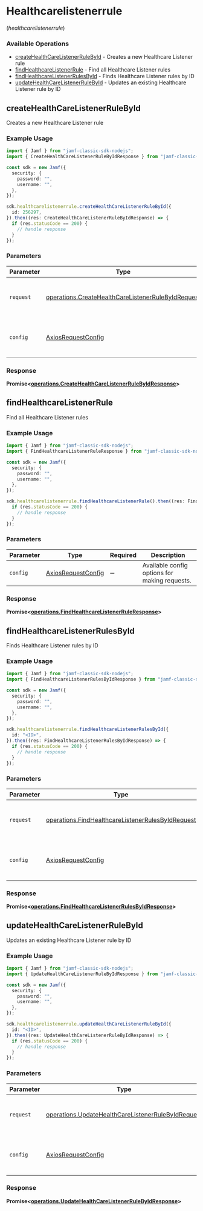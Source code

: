 # Healthcarelistenerrule
(*healthcarelistenerrule*)

### Available Operations

* [createHealthCareListenerRuleById](#createhealthcarelistenerrulebyid) - Creates a new Healthcare Listener rule
* [findHealthcareListenerRule](#findhealthcarelistenerrule) - Find all Healthcare Listener rules
* [findHealthcareListenerRulesById](#findhealthcarelistenerrulesbyid) - Finds Healthcare Listener rules by ID
* [updateHealthCareListenerRuleById](#updatehealthcarelistenerrulebyid) - Updates an existing Healthcare Listener rule by ID

## createHealthCareListenerRuleById

Creates a new Healthcare Listener rule

### Example Usage

```typescript
import { Jamf } from "jamf-classic-sdk-nodejs";
import { CreateHealthCareListenerRuleByIdResponse } from "jamf-classic-sdk-nodejs/dist/sdk/models/operations";

const sdk = new Jamf({
  security: {
    password: "",
    username: "",
  },
});

sdk.healthcarelistenerrule.createHealthCareListenerRuleById({
  id: 256297,
}).then((res: CreateHealthCareListenerRuleByIdResponse) => {
  if (res.statusCode == 200) {
    // handle response
  }
});
```

### Parameters

| Parameter                                                                                                                | Type                                                                                                                     | Required                                                                                                                 | Description                                                                                                              |
| ------------------------------------------------------------------------------------------------------------------------ | ------------------------------------------------------------------------------------------------------------------------ | ------------------------------------------------------------------------------------------------------------------------ | ------------------------------------------------------------------------------------------------------------------------ |
| `request`                                                                                                                | [operations.CreateHealthCareListenerRuleByIdRequest](../../models/operations/createhealthcarelistenerrulebyidrequest.md) | :heavy_check_mark:                                                                                                       | The request object to use for the request.                                                                               |
| `config`                                                                                                                 | [AxiosRequestConfig](https://axios-http.com/docs/req_config)                                                             | :heavy_minus_sign:                                                                                                       | Available config options for making requests.                                                                            |


### Response

**Promise<[operations.CreateHealthCareListenerRuleByIdResponse](../../models/operations/createhealthcarelistenerrulebyidresponse.md)>**


## findHealthcareListenerRule

Find all Healthcare Listener rules

### Example Usage

```typescript
import { Jamf } from "jamf-classic-sdk-nodejs";
import { FindHealthcareListenerRuleResponse } from "jamf-classic-sdk-nodejs/dist/sdk/models/operations";

const sdk = new Jamf({
  security: {
    password: "",
    username: "",
  },
});

sdk.healthcarelistenerrule.findHealthcareListenerRule().then((res: FindHealthcareListenerRuleResponse) => {
  if (res.statusCode == 200) {
    // handle response
  }
});
```

### Parameters

| Parameter                                                    | Type                                                         | Required                                                     | Description                                                  |
| ------------------------------------------------------------ | ------------------------------------------------------------ | ------------------------------------------------------------ | ------------------------------------------------------------ |
| `config`                                                     | [AxiosRequestConfig](https://axios-http.com/docs/req_config) | :heavy_minus_sign:                                           | Available config options for making requests.                |


### Response

**Promise<[operations.FindHealthcareListenerRuleResponse](../../models/operations/findhealthcarelistenerruleresponse.md)>**


## findHealthcareListenerRulesById

Finds Healthcare Listener rules by ID

### Example Usage

```typescript
import { Jamf } from "jamf-classic-sdk-nodejs";
import { FindHealthcareListenerRulesByIdResponse } from "jamf-classic-sdk-nodejs/dist/sdk/models/operations";

const sdk = new Jamf({
  security: {
    password: "",
    username: "",
  },
});

sdk.healthcarelistenerrule.findHealthcareListenerRulesById({
  id: "<ID>",
}).then((res: FindHealthcareListenerRulesByIdResponse) => {
  if (res.statusCode == 200) {
    // handle response
  }
});
```

### Parameters

| Parameter                                                                                                              | Type                                                                                                                   | Required                                                                                                               | Description                                                                                                            |
| ---------------------------------------------------------------------------------------------------------------------- | ---------------------------------------------------------------------------------------------------------------------- | ---------------------------------------------------------------------------------------------------------------------- | ---------------------------------------------------------------------------------------------------------------------- |
| `request`                                                                                                              | [operations.FindHealthcareListenerRulesByIdRequest](../../models/operations/findhealthcarelistenerrulesbyidrequest.md) | :heavy_check_mark:                                                                                                     | The request object to use for the request.                                                                             |
| `config`                                                                                                               | [AxiosRequestConfig](https://axios-http.com/docs/req_config)                                                           | :heavy_minus_sign:                                                                                                     | Available config options for making requests.                                                                          |


### Response

**Promise<[operations.FindHealthcareListenerRulesByIdResponse](../../models/operations/findhealthcarelistenerrulesbyidresponse.md)>**


## updateHealthCareListenerRuleById

Updates an existing Healthcare Listener rule by ID

### Example Usage

```typescript
import { Jamf } from "jamf-classic-sdk-nodejs";
import { UpdateHealthCareListenerRuleByIdResponse } from "jamf-classic-sdk-nodejs/dist/sdk/models/operations";

const sdk = new Jamf({
  security: {
    password: "",
    username: "",
  },
});

sdk.healthcarelistenerrule.updateHealthCareListenerRuleById({
  id: "<ID>",
}).then((res: UpdateHealthCareListenerRuleByIdResponse) => {
  if (res.statusCode == 200) {
    // handle response
  }
});
```

### Parameters

| Parameter                                                                                                                | Type                                                                                                                     | Required                                                                                                                 | Description                                                                                                              |
| ------------------------------------------------------------------------------------------------------------------------ | ------------------------------------------------------------------------------------------------------------------------ | ------------------------------------------------------------------------------------------------------------------------ | ------------------------------------------------------------------------------------------------------------------------ |
| `request`                                                                                                                | [operations.UpdateHealthCareListenerRuleByIdRequest](../../models/operations/updatehealthcarelistenerrulebyidrequest.md) | :heavy_check_mark:                                                                                                       | The request object to use for the request.                                                                               |
| `config`                                                                                                                 | [AxiosRequestConfig](https://axios-http.com/docs/req_config)                                                             | :heavy_minus_sign:                                                                                                       | Available config options for making requests.                                                                            |


### Response

**Promise<[operations.UpdateHealthCareListenerRuleByIdResponse](../../models/operations/updatehealthcarelistenerrulebyidresponse.md)>**

